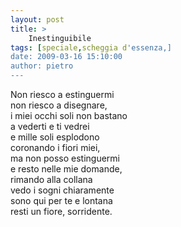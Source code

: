 ```yaml
---
layout: post
title: >
    Inestinguibile
tags: [speciale,scheggia d'essenza,]
date: 2009-03-16 15:10:00
author: pietro
---
```

Non riesco a estinguermi<br/>non riesco a disegnare,<br/>i miei occhi soli non bastano<br/>a vederti e ti vedrei<br/>e mille soli esplodono<br/>coronando i fiori miei,<br/>ma non posso estinguermi<br/>e resto nelle mie domande,<br/>rimando alla collana<br/>vedo i sogni chiaramente<br/>sono qui per te e lontana<br/>resti un fiore, sorridente.
